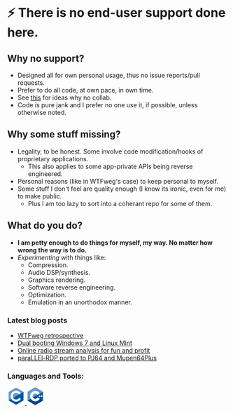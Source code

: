 # ⚡ There is no end-user support done here.

## Why no support?

 * Designed all for own personal usage, thus no issue reports/pull requests.
 * Prefer to do all code, at own pace, in own time.
 * See [this](https://aarongiles.com/dreamm/docs/v30/#faq-opensource) for ideas why no collab.
 * Code is pure jank and I prefer no one use it, if possible, unless otherwise noted.


## Why some stuff missing?

 * Legality, to be honest. Some involve code modification/hooks of proprietary applications.
   - This also applies to some app-private APIs being reverse engineered.
 * Personal reasons (like in WTFweg's case) to keep personal to myself.
 * Some stuff I don't feel are quality enough (I know its ironic, even for me) to make public.
   - Plus I am too lazy to sort into a coherant repo for some of them.

## What do you do?

 * **I am petty enough to do things for myself, my way. No matter how wrong the way is to do.**
 * *Experimenting* with things like:
   - Compression.
   - Audio DSP/synthesis.
   - Graphics rendering.
   - Software reverse engineering.
   - Optimization.
   - Emulation in an unorthodox manner.

### Latest blog posts
<!-- BLOG-POST-LIST:START -->
- [WTFweg retrospective](http://mudl0rd.github.io/WTFweg/)
- [Dual booting Windows 7 and Linux Mint](http://mudl0rd.github.io/Dual-booting-Win7Linux/)
- [Online radio stream analysis for fun and profit](http://mudl0rd.github.io/Online-radio-analysis/)
- [paraLLEl-RDP ported to PJ64 and Mupen64Plus](http://mudl0rd.github.io/Parallel-RDP/)
<!-- BLOG-POST-LIST:END -->

<h3 align="left">Languages and Tools:</h3>
<p align="left"> <a href="https://www.cprogramming.com/" target="_blank" rel="noreferrer"> <img src="https://raw.githubusercontent.com/devicons/devicon/master/icons/c/c-original.svg" alt="c" width="40" height="40"/> </a> <a href="https://www.w3schools.com/cpp/" target="_blank" rel="noreferrer"> <img src="https://raw.githubusercontent.com/devicons/devicon/master/icons/cplusplus/cplusplus-original.svg" alt="cplusplus" width="40" height="40"/> </a> </p>
